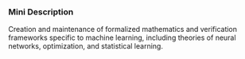 ### Mini Description

Creation and maintenance of formalized mathematics and verification frameworks specific to machine learning, including theories of neural networks, optimization, and statistical learning.
